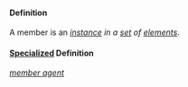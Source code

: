 #### Definition

A member is an *[instance](https://github.com/gcassel/Modular-Organization-Terminology/blob/master/terms/instance.md) in a [set](https://github.com/gcassel/Modular-Organization-Terminology/blob/master/terms/set.md) of [elements](https://github.com/gcassel/Modular-Organization-Terminology/blob/master/terms/element.md)*.

#### [Specialized](https://github.com/gcassel/Modular-Organization-Terminology/blob/master/terms/specialize.md) Definition

*[member agent](https://github.com/gcassel/Modular-Organization-Terminology/blob/master/compound-terms/member-agent.md)* 
